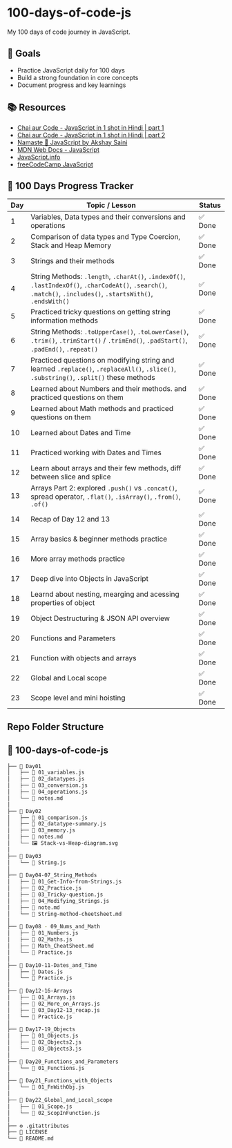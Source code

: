 # 100-days-of-code-js

My 100 days of code journey in JavaScript.

## 🚀 Goals

- Practice JavaScript daily for 100 days
- Build a strong foundation in core concepts
- Document progress and key learnings

## 📚 Resources

- [Chai aur Code - JavaScript in 1 shot in Hindi | part 1](https://www.youtube.com/watch?v=sscX432bMZo)
- [Chai aur Code - JavaScript in 1 shot in Hindi | part 2](https://www.youtube.com/watch?v=_TjtAyMkiTI)
- [Namaste 🙏 JavaScript by Akshay Saini](https://www.youtube.com/playlist?list=PLlasXeu85E9eLVlWFs-nz4p8w5sv5Zl3r)
- [MDN Web Docs - JavaScript](https://developer.mozilla.org/en-US/docs/Web/JavaScript)
- [JavaScript.info](https://javascript.info/)
- [freeCodeCamp JavaScript](https://www.freecodecamp.org/learn/javascript-algorithms-and-data-structures/)

## 📅 100 Days Progress Tracker

| Day | Topic / Lesson | Status |
|-----|----------------|--------|
| 1   | Variables, Data types and their conversions and operations | ✅ Done |
| 2   | Comparison of data types and Type Coercion, Stack and Heap Memory | ✅ Done |
| 3   | Strings and their methods | ✅ Done |
| 4   | String Methods: `.length`, `.charAt()`, `.indexOf()`, `.lastIndexOf()`, `.charCodeAt()`, `.search()`, `.match()`, `.includes()`, `.startsWith()`, `.endsWith()` | ✅ Done |
| 5   | Practiced tricky questions on getting string information methods | ✅ Done |
| 6 | String Methods: `.toUpperCase()`, `.toLowerCase()`, `.trim()`, `.trimStart()` / `.trimEnd()`, `.padStart()`, `.padEnd()`, `.repeat()` | ✅ Done |
| 7 | Practiced questions on modifying string and learned `.replace()`, `.replaceAll()`, `.slice()`, `.substring()`, `.split()` these methods| ✅ Done |
| 8 | Learned about Numbers and their methods. and practiced questions on them | ✅ Done |
| 9 | Learned about Math methods and practiced questions on them | ✅ Done |
| 10 | Learned about Dates and Time | ✅ Done |
| 11 | Practiced working with Dates and Times | ✅ Done |
| 12 | Learn about arrays and their few methods, diff between slice and splice | ✅ Done |
| 13 | Arrays Part 2: explored `.push()` vs `.concat()`, spread operator, `.flat()`, `.isArray()`, `.from()`, `.of()` | ✅ Done |
| 14 | Recap of Day 12 and 13 | ✅ Done |
| 15 | Array basics & beginner methods practice | ✅ Done |
| 16 | More array methods practice | ✅ Done |
| 17 | Deep dive into Objects in JavaScript | ✅ Done |
| 18 | Learnd about nesting, mearging and acessing properties of object | ✅ Done |
| 19 | Object Destructuring & JSON API overview | ✅ Done |
| 20 | Functions and Parameters | ✅ Done |
| 21 | Function with objects and arrays | ✅ Done |
| 22 | Global and Local scope | ✅ Done |
| 23 | Scope level and mini hoisting | ✅ Done |

## Repo Folder Structure

## 📁 100-days-of-code-js

```bash
├── 📂 Day01
│   ├── 📄 01_variables.js
│   ├── 📄 02_datatypes.js
│   ├── 📄 03_conversion.js
│   ├── 📄 04_operations.js
│   └── 📝 notes.md
│
├── 📂 Day02
│   ├── 📄 01_comparison.js
│   ├── 📄 02_datatype-summary.js
│   ├── 📄 03_memory.js
│   ├── 📝 notes.md
│   └── 🖼️ Stack-vs-Heap-diagram.svg
│
├── 📂 Day03
│   └── 📄 String.js
│
├── 📂 Day04-07_String_Methods
│   ├── 📄 01_Get-Info-from-Strings.js
│   ├── 📄 02_Practice.js
│   ├── 📄 03_Tricky-question.js
│   ├── 📄 04_Modifying_Strings.js
│   ├── 📝 note.md
│   └── 📝 String-method-cheetsheet.md
│
├── 📂 Day08 - 09_Nums_and_Math
│   ├── 📄 01_Numbers.js
│   ├── 📄 02_Maths.js
│   ├── 📝 Math_CheatSheet.md
│   └── 📄 Practice.js
│
├── 📂 Day10-11-Dates_and_Time
│   ├── 📄 Dates.js
│   └── 📄 Practice.js
│
├── 📂 Day12-16-Arrays
│   ├── 📄 01_Arrays.js
│   ├── 📄 02_More_on_Arrays.js
│   ├── 📄 03_Day12-13_recap.js
│   └── 📄 Practice.js
│
├── 📂 Day17-19_Objects
│   ├── 📄 01_Objects.js
│   ├── 📄 02_Objects2.js
│   └── 📄 03_Objects3.js
│
├── 📂 Day20_Functions_and_Parameters
│   └── 📄 01_Functions.js
│
├── 📂 Day21_Functions_with_Objects
│   └── 📄 01_FnWithObj.js
│
├── 📂 Day22_Global_and_Local_scope
│   ├── 📄 01_Scope.js
│   └── 📄 02_ScopInFunction.js
│
├── ⚙️ .gitattributes
├── 📜 LICENSE
└── 📝 README.md
